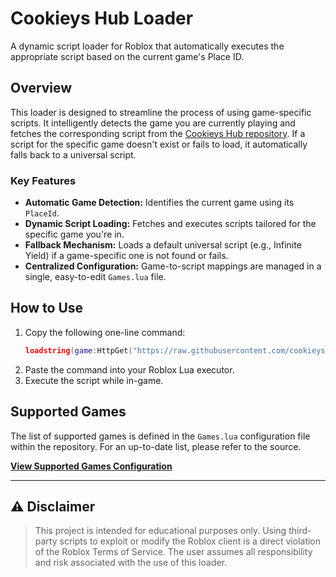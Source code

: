# Cookieys Hub Loader

A dynamic script loader for Roblox that automatically executes the appropriate script based on the current game's Place ID.

## Overview

This loader is designed to streamline the process of using game-specific scripts. It intelligently detects the game you are currently playing and fetches the corresponding script from the [Cookieys Hub repository](https://github.com/cookieys/cookieys-hub). If a script for the specific game doesn't exist or fails to load, it automatically falls back to a universal script.

### Key Features

-   **Automatic Game Detection:** Identifies the current game using its `PlaceId`.
-   **Dynamic Script Loading:** Fetches and executes scripts tailored for the specific game you're in.
-   **Fallback Mechanism:** Loads a default universal script (e.g., Infinite Yield) if a game-specific one is not found or fails.
-   **Centralized Configuration:** Game-to-script mappings are managed in a single, easy-to-edit `Games.lua` file.

## How to Use

1.  Copy the following one-line command:
    ```lua
    loadstring(game:HttpGet("https://raw.githubusercontent.com/cookieys/loader/main/Loader.lua", true))()
    ```
2.  Paste the command into your Roblox Lua executor.
3.  Execute the script while in-game.

## Supported Games

The list of supported games is defined in the `Games.lua` configuration file within the repository. For an up-to-date list, please refer to the source.

[**View Supported Games Configuration**](https://github.com/cookieys/loader/blob/main/Games.lua)

---

## ⚠️ Disclaimer

> This project is intended for educational purposes only. Using third-party scripts to exploit or modify the Roblox client is a direct violation of the Roblox Terms of Service. The user assumes all responsibility and risk associated with the use of this loader.
